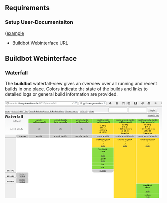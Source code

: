 ## Requirements

### Setup User-Documentaiton
([example](../../setup/examples/user-documentation_htwg.md)
* Buildbot Webinterface URL

## Buildbot Webinterface

### Waterfall
The **buildbot** waterfall-view gives an overview over all running and recent
builds in one place. Colors indicate the state of the builds and links to
detailed logs or general build information are provided.

![Buildbot waterfall example - two buildjobs running](usage/common/img/buildmaster_waterfall_rootfs-builds.png)
